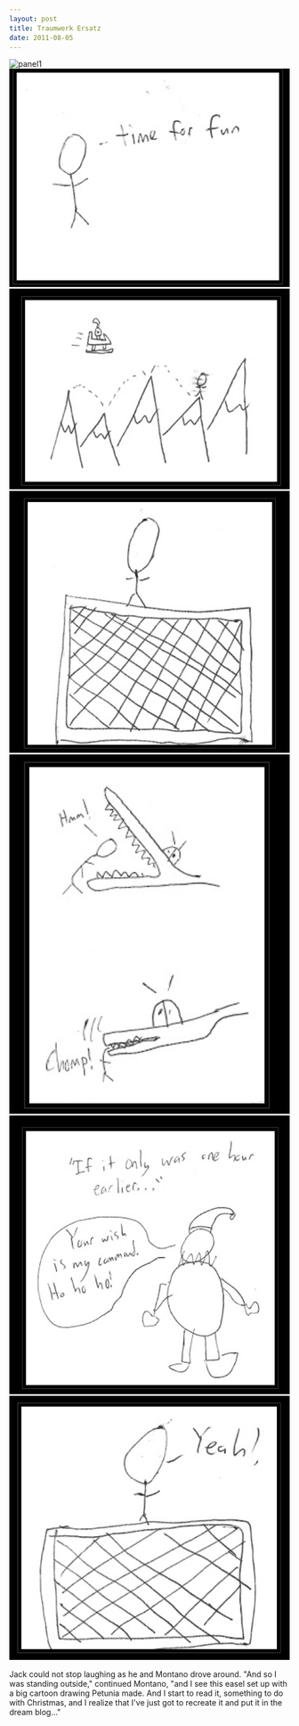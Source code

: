 ```yaml
---
layout: post
title: Traumwerk Ersatz
date: 2011-08-05
---
```

![panel1](/https://nmontanogithub.io/_posts/panel1.png "Panel 1")  
![panel2](./panel2.png)  
![panel3](./panel3.png)  
![panel4](./panel4.png)  
![panel5](./panel5.png)  
![panel6](./panel6.png)  
![panel7](./panel7.png)  

Jack could not stop laughing as he and Montano drove around.     "And so I was standing outside," continued
Montano, "and I see this easel set up with a big cartoon drawing Petunia made. And I start to
read it, something to do with Christmas, and I realize that I've just got to recreate it and
put it in the dream blog..."

